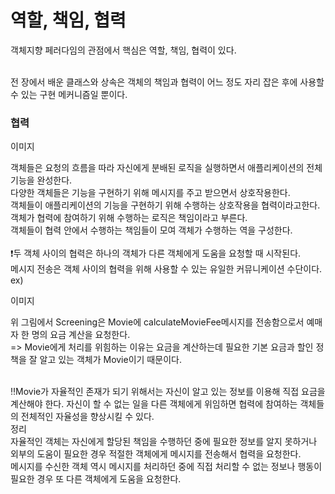 <h1>역할, 책임, 협력</h1>

객체지향 페러다임의 관점에서 핵심은 역할, 책임, 협력이 있다.</br></br>

전 장에서 배운 클래스와 상속은 객체의 책임과 협력이 어느 정도 자리 잡은 후에 사용할 수 있는 구현 메커니즘일 뿐이다.</br>

<h3>협력</h3>

이미지

객체들은 요청의 흐름을 따라 자신에게 분배된 로직을 실행하면서 애플리케이션의 전체 기능을 완성한다.</br>
다양한 객체들은 기능을 구현하기 위해 메시지를 주고 받으면서 상호작용한다.</br>
객체들이 애플리케이션의 기능을 구현하기  위해 수행하는 상호작용을 협력이라고한다.</br>
객체가 협력에 참여하기 위해 수행하는 로직은 책임이라고 부른다.</br>
객체들이 협력 안에서 수행하는 책임들이 모여 객체가 수행하는 역을 구성한다.
</br></br>
❗️두 객체 사이의 협력은 하나의 객체가 다른 객체에게 도움을 요청할 때 시작된다.</br>
메시지 전송은 객체 사이의 협력을 위해 사용할 수 있는 유일한 커뮤니케이션 수단이다.
</br>
ex)</br>

이미지

위 그림에서 Screening은 Movie에 calculateMovieFee메시지를 전송함으로서 예매자 한 명의 요금 계산을 요청한다.</br>
=> Movie에게 처리를 위힘하는 이유는 요금을 계산하는데 필요한 기본 요금과 할인 정책을 잘 알고 있는 객체가 Movie이기 때문이다.</br></br>


‼️Movie가 자율적인 존재가 되기 위해서는 자신이 알고 있는 정보를 이용해 직접 요금을 계산해야 한다. 자신이 할 수 없는 일을 다른 객체에게 위임하면 협력에 참여하는 객체들의 전체적인 자율성을 향상시킬 수 있다.
</br>
정리</br>
 자율적인 객체는 자신에게 할당된 책임을 수행하던 중에 필요한 정보를 알지 못하거나 외부의 도움이 필요한 경우 적절한 객체에게 메시지를 전송해서 협력을 요청한다.</br>
 메시지를 수신한 객체 역시 메시지를 처리하던 중에 직접 처리할 수 없는 정보나 행동이 필요한 경우 또 다른 객체에게 도움을 요청한다.</br>
